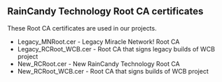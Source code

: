 ## RainCandy Technology Root CA certificates
These Root CA certificates are used in our projects.
* Legacy_MNRoot.cer - Legacy Miracle Network! Root CA
* Legacy_RCRoot_WCB.cer - Root CA that signs legacy builds of WCB project
* New_RCRoot.cer - New RainCandy Technology Root CA
* New_RCRoot_WCB.cer - Root CA that signs builds of WCB project
